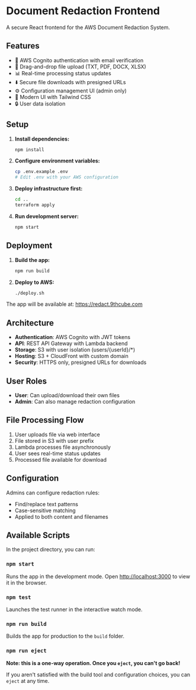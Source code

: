# Document Redaction Frontend

A secure React frontend for the AWS Document Redaction System.

## Features

- 🔐 AWS Cognito authentication with email verification
- 📁 Drag-and-drop file upload (TXT, PDF, DOCX, XLSX)
- 📊 Real-time processing status updates
- ⬇️ Secure file downloads with presigned URLs
- ⚙️ Configuration management UI (admin only)
- 🎨 Modern UI with Tailwind CSS
- 🔒 User data isolation

## Setup

1. **Install dependencies:**
   ```bash
   npm install
   ```

2. **Configure environment variables:**
   ```bash
   cp .env.example .env
   # Edit .env with your AWS configuration
   ```

3. **Deploy infrastructure first:**
   ```bash
   cd ..
   terraform apply
   ```

4. **Run development server:**
   ```bash
   npm start
   ```

## Deployment

1. **Build the app:**
   ```bash
   npm run build
   ```

2. **Deploy to AWS:**
   ```bash
   ./deploy.sh
   ```

The app will be available at: https://redact.9thcube.com

## Architecture

- **Authentication**: AWS Cognito with JWT tokens
- **API**: REST API Gateway with Lambda backend
- **Storage**: S3 with user isolation (users/{userId}/*)
- **Hosting**: S3 + CloudFront with custom domain
- **Security**: HTTPS only, presigned URLs for downloads

## User Roles

- **User**: Can upload/download their own files
- **Admin**: Can also manage redaction configuration

## File Processing Flow

1. User uploads file via web interface
2. File stored in S3 with user prefix
3. Lambda processes file asynchronously
4. User sees real-time status updates
5. Processed file available for download

## Configuration

Admins can configure redaction rules:
- Find/replace text patterns
- Case-sensitive matching
- Applied to both content and filenames

## Available Scripts

In the project directory, you can run:

### `npm start`

Runs the app in the development mode.
Open [http://localhost:3000](http://localhost:3000) to view it in the browser.

### `npm test`

Launches the test runner in the interactive watch mode.

### `npm run build`

Builds the app for production to the `build` folder.

### `npm run eject`

**Note: this is a one-way operation. Once you `eject`, you can't go back!**

If you aren't satisfied with the build tool and configuration choices, you can `eject` at any time.